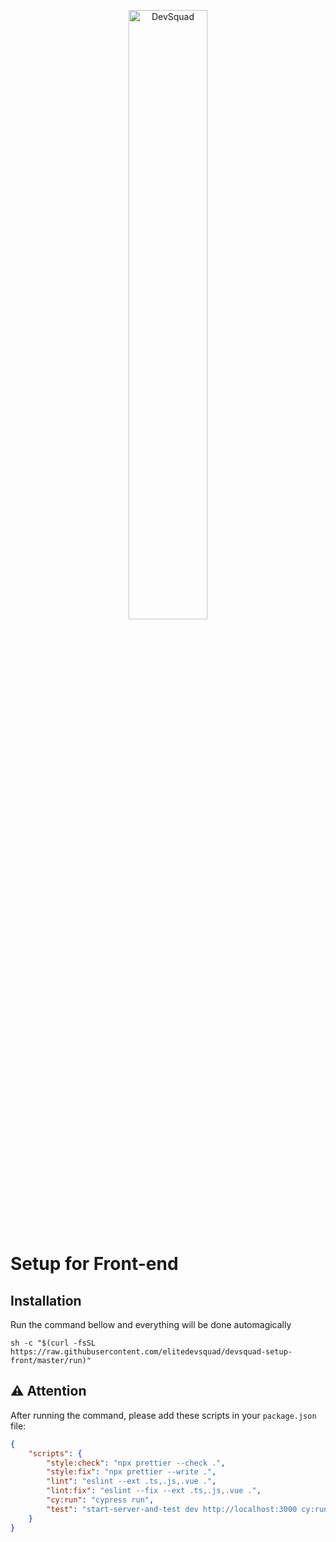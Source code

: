 <p align="center">
    <img src="https://devsquad.com/assets/site/logo.svg" width="50%" alt="DevSquad">
</p>

# Setup for Front-end

## Installation
Run the command bellow and everything will be done automagically
```shell
sh -c "$(curl -fsSL https://raw.githubusercontent.com/elitedevsquad/devsquad-setup-front/master/run)"
```

## ⚠️ Attention
After running the command, please add these scripts in your `package.json` file:

```json
{
    "scripts": {
        "style:check": "npx prettier --check .",
        "style:fix": "npx prettier --write .",
        "lint": "eslint --ext .ts,.js,.vue .",
        "lint:fix": "eslint --fix --ext .ts,.js,.vue .",
        "cy:run": "cypress run",
        "test": "start-server-and-test dev http://localhost:3000 cy:run"
    }
}
```
